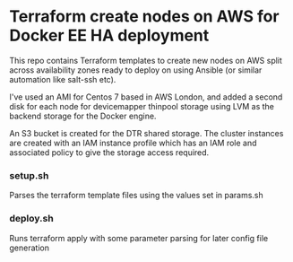# Terraform create nodes on AWS for Docker EE HA deployment

This repo contains Terraform templates to create new nodes on AWS split across availability zones ready to deploy on using Ansible (or similar automation like salt-ssh etc).

I've used an AMI for Centos 7 based in AWS London, and added a second disk for each node for devicemapper thinpool storage using LVM as the backend storage for the Docker engine.

An S3 bucket is created for the DTR shared storage.  The cluster instances are created with an IAM instance profile which has an IAM role and associated policy to give the storage access required.

### setup.sh

Parses the terraform template files using the values set in params.sh 


### deploy.sh

Runs terraform apply with some parameter parsing for later config file generation



